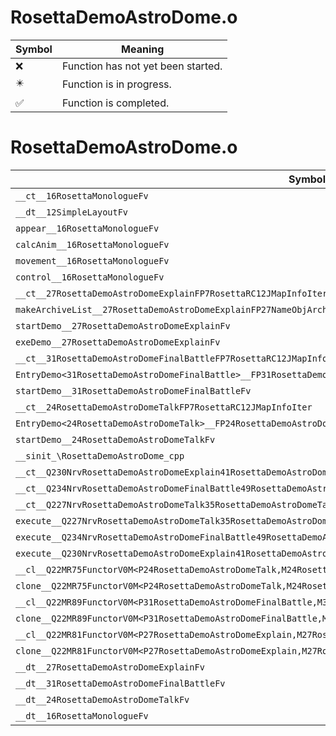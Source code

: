 # RosettaDemoAstroDome.o
| Symbol | Meaning 
| ------------- | ------------- 
| :x: | Function has not yet been started. 
| :eight_pointed_black_star: | Function is in progress. 
| :white_check_mark: | Function is completed. 


# RosettaDemoAstroDome.o
| Symbol | Decompiled? |
| ------------- | ------------- |
| `__ct__16RosettaMonologueFv` | :x: |
| `__dt__12SimpleLayoutFv` | :x: |
| `appear__16RosettaMonologueFv` | :x: |
| `calcAnim__16RosettaMonologueFv` | :x: |
| `movement__16RosettaMonologueFv` | :x: |
| `control__16RosettaMonologueFv` | :x: |
| `__ct__27RosettaDemoAstroDomeExplainFP7RosettaRC12JMapInfoIter` | :x: |
| `makeArchiveList__27RosettaDemoAstroDomeExplainFP27NameObjArchiveListCollectorRC12JMapInfoIter` | :x: |
| `startDemo__27RosettaDemoAstroDomeExplainFv` | :x: |
| `exeDemo__27RosettaDemoAstroDomeExplainFv` | :x: |
| `__ct__31RosettaDemoAstroDomeFinalBattleFP7RosettaRC12JMapInfoIter` | :x: |
| `EntryDemo<31RosettaDemoAstroDomeFinalBattle>__FP31RosettaDemoAstroDomeFinalBattlePCcPCcRC12JMapInfoIter_v` | :x: |
| `startDemo__31RosettaDemoAstroDomeFinalBattleFv` | :x: |
| `__ct__24RosettaDemoAstroDomeTalkFP7RosettaRC12JMapInfoIter` | :x: |
| `EntryDemo<24RosettaDemoAstroDomeTalk>__FP24RosettaDemoAstroDomeTalkPCcPCcRC12JMapInfoIter_v` | :x: |
| `startDemo__24RosettaDemoAstroDomeTalkFv` | :x: |
| `__sinit_\RosettaDemoAstroDome_cpp` | :x: |
| `__ct__Q230NrvRosettaDemoAstroDomeExplain41RosettaDemoAstroDomeExplainNrvExplainDemoFv` | :x: |
| `__ct__Q234NrvRosettaDemoAstroDomeFinalBattle49RosettaDemoAstroDomeFinalBattleNrvFinalBattleDemoFv` | :x: |
| `__ct__Q227NrvRosettaDemoAstroDomeTalk35RosettaDemoAstroDomeTalkNrvTalkDemoFv` | :x: |
| `execute__Q227NrvRosettaDemoAstroDomeTalk35RosettaDemoAstroDomeTalkNrvTalkDemoCFP5Spine` | :x: |
| `execute__Q234NrvRosettaDemoAstroDomeFinalBattle49RosettaDemoAstroDomeFinalBattleNrvFinalBattleDemoCFP5Spine` | :x: |
| `execute__Q230NrvRosettaDemoAstroDomeExplain41RosettaDemoAstroDomeExplainNrvExplainDemoCFP5Spine` | :x: |
| `__cl__Q22MR75FunctorV0M<P24RosettaDemoAstroDomeTalk,M24RosettaDemoAstroDomeTalkFPCvPv_v>CFv` | :x: |
| `clone__Q22MR75FunctorV0M<P24RosettaDemoAstroDomeTalk,M24RosettaDemoAstroDomeTalkFPCvPv_v>CFP7JKRHeap` | :x: |
| `__cl__Q22MR89FunctorV0M<P31RosettaDemoAstroDomeFinalBattle,M31RosettaDemoAstroDomeFinalBattleFPCvPv_v>CFv` | :x: |
| `clone__Q22MR89FunctorV0M<P31RosettaDemoAstroDomeFinalBattle,M31RosettaDemoAstroDomeFinalBattleFPCvPv_v>CFP7JKRHeap` | :x: |
| `__cl__Q22MR81FunctorV0M<P27RosettaDemoAstroDomeExplain,M27RosettaDemoAstroDomeExplainFPCvPv_v>CFv` | :x: |
| `clone__Q22MR81FunctorV0M<P27RosettaDemoAstroDomeExplain,M27RosettaDemoAstroDomeExplainFPCvPv_v>CFP7JKRHeap` | :x: |
| `__dt__27RosettaDemoAstroDomeExplainFv` | :x: |
| `__dt__31RosettaDemoAstroDomeFinalBattleFv` | :x: |
| `__dt__24RosettaDemoAstroDomeTalkFv` | :x: |
| `__dt__16RosettaMonologueFv` | :x: |
